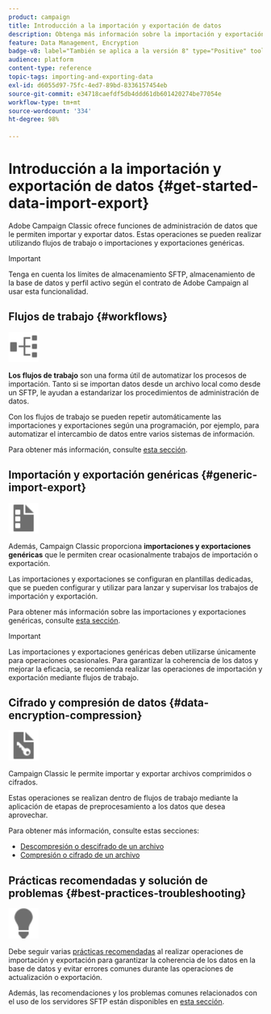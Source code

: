 ```yaml
---
product: campaign
title: Introducción a la importación y exportación de datos
description: Obtenga más información sobre la importación y exportación de datos en Campaign
feature: Data Management, Encryption
badge-v8: label="También se aplica a la versión 8" type="Positive" tooltip="También se aplica a Campaign v8"
audience: platform
content-type: reference
topic-tags: importing-and-exporting-data
exl-id: d6055d97-75fc-4ed7-89bd-8336157454eb
source-git-commit: e34718caefdf5db4ddd61db601420274be77054e
workflow-type: tm+mt
source-wordcount: '334'
ht-degree: 98%

---
```


# Introducción a la importación y exportación de datos {#get-started-data-import-export}



Adobe Campaign Classic ofrece funciones de administración de datos que le permiten importar y exportar datos. Estas operaciones se pueden realizar utilizando flujos de trabajo o importaciones y exportaciones genéricas.

>[!IMPORTANT]
>
>Tenga en cuenta los límites de almacenamiento SFTP, almacenamiento de la base de datos y perfil activo según el contrato de Adobe Campaign al usar esta funcionalidad.

## Flujos de trabajo {#workflows}

<img src="assets/do-not-localize/icon_workflows.svg" width="60px">

**Los flujos de trabajo** son una forma útil de automatizar los procesos de importación. Tanto si se importan datos desde un archivo local como desde un SFTP, le ayudan a estandarizar los procedimientos de administración de datos.

Con los flujos de trabajo se pueden repetir automáticamente las importaciones y exportaciones según una programación, por ejemplo, para automatizar el intercambio de datos entre varios sistemas de información.

Para obtener más información, consulte [esta sección](../../platform/using/import-export-workflows.md).

## Importación y exportación genéricas {#generic-import-export}

<img src="assets/do-not-localize/icon_templates.svg" width="60px">

Además, Campaign Classic proporciona **importaciones y exportaciones genéricas** que le permiten crear ocasionalmente trabajos de importación o exportación.

Las importaciones y exportaciones se configuran en plantillas dedicadas, que se pueden configurar y utilizar para lanzar y supervisar los trabajos de importación y exportación.

Para obtener más información sobre las importaciones y exportaciones genéricas, consulte [esta sección](../../platform/using/about-generic-imports-exports.md).

>[!IMPORTANT]
>Las importaciones y exportaciones genéricas deben utilizarse únicamente para operaciones ocasionales. Para garantizar la coherencia de los datos y mejorar la eficacia, se recomienda realizar las operaciones de importación y exportación mediante flujos de trabajo.

## Cifrado y compresión de datos {#data-encryption-compression}

<img src="assets/do-not-localize/icon_encrypt.svg" width="60px">

Campaign Classic le permite importar y exportar archivos comprimidos o cifrados.

Estas operaciones se realizan dentro de flujos de trabajo mediante la aplicación de etapas de preprocesamiento a los datos que desea aprovechar.

Para obtener más información, consulte estas secciones:

* [Descompresión o descifrado de un archivo](../../platform/using/unzip-decrypt.md)
* [Compresión o cifrado de un archivo](../../platform/using/zip-encrypt.md)

## Prácticas recomendadas y solución de problemas {#best-practices-troubleshooting}

<img src="assets/do-not-localize/icon_bestpractices.svg" width="60px">

Debe seguir varias [prácticas recomendadas](../../platform/using/import-export-best-practices.md) al realizar operaciones de importación y exportación para garantizar la coherencia de los datos en la base de datos y evitar errores comunes durante las operaciones de actualización o exportación.

Además, las recomendaciones y los problemas comunes relacionados con el uso de los servidores SFTP están disponibles en [esta sección](../../platform/using/sftp-server-usage.md).
